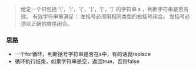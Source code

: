 > 给定一个只包括 '('，')'，'{'，'}'，'['，']' 的字符串 s ，判断字符串是否有效。
> 有效字符串需满足：
> 左括号必须用相同类型的右括号闭合。
> 左括号必须以正确的顺序闭合。



### 思路

- 一个for循环，判断括号字符串是否在s中，有的话就replace
- 循环执行结束，如果字符串是空，返回true，否则false